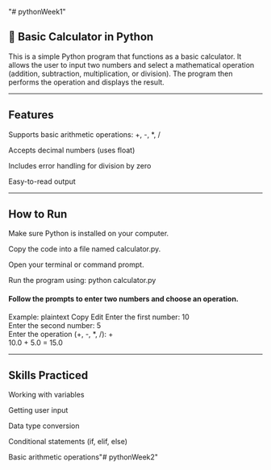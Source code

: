 "# pythonWeek1" 

## 🧮 Basic Calculator in Python
This is a simple Python program that functions as a basic calculator. It allows the user to input two numbers and select a mathematical operation (addition, subtraction, multiplication, or division). The program then performs the operation and displays the result.

---

## Features
Supports basic arithmetic operations: +, -, *, /

Accepts decimal numbers (uses float)

Includes error handling for division by zero

Easy-to-read output

---

## How to Run
Make sure Python is installed on your computer.

Copy the code into a file named calculator.py.

Open your terminal or command prompt.

Run the program using:
python calculator.py

#### Follow the prompts to enter two numbers and choose an operation.

Example:
plaintext
Copy
Edit
Enter the first number: 10  
Enter the second number: 5  
Enter the operation (+, -, *, /): +  
10.0 + 5.0 = 15.0

---

## Skills Practiced
Working with variables

Getting user input

Data type conversion

Conditional statements (if, elif, else)

Basic arithmetic operations"# pythonWeek2"
